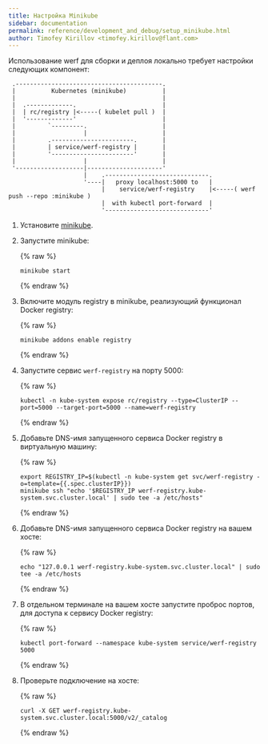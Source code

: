 ```yaml
---
title: Настройка Minikube
sidebar: documentation
permalink: reference/development_and_debug/setup_minikube.html
author: Timofey Kirillov <timofey.kirillov@flant.com>
---
```


Использование werf для сборки и деплоя локально требует настройки следующих компонент:

     .-----------------------------------------.
     |          Kubernetes (minikube)          |
     |                                         |
     |  .-------------.                        |
     |  | rc/registry |<-----( kubelet pull )  |
     |  '-------------'                        |
     |         `---------.                     |
     |                   |                     |
     |         .-----------------------.       |
     |         | service/werf-registry |       |
     |         '-----------------------'       |
     |                   |                     |
     '-------------------|---------------------'
                         |    .-----------------------------.
                         '----|   proxy localhost:5000 to   |
                              |    service/werf-registry    |<-----( werf push --repo :minikube )
                              |  with kubectl port-forward  |
                              '-----------------------------'

1. Установите [minikube](https://github.com/kubernetes/minikube).
2. Запустите minikube:

   {% raw %}
   ```shell
   minikube start
   ```
   {% endraw %}

3. Включите модуль registry в minikube, реализующий функционал Docker registry:

   {% raw %}
   ```shell
   minikube addons enable registry
   ```
   {% endraw %}

4. Запустите сервис `werf-registry` на порту 5000:

   {% raw %}
   ```shell
   kubectl -n kube-system expose rc/registry --type=ClusterIP --port=5000 --target-port=5000 --name=werf-registry
   ```
   {% endraw %}

5. Добавьте DNS-имя запущенного сервиса Docker registry в виртуальную машину:

   {% raw %}
   ```shell
   export REGISTRY_IP=$(kubectl -n kube-system get svc/werf-registry -o=template={{.spec.clusterIP}})
   minikube ssh "echo '$REGISTRY_IP werf-registry.kube-system.svc.cluster.local' | sudo tee -a /etc/hosts"
   ```
   {% endraw %}

6. Добавьте DNS-имя запущенного сервиса Docker registry на вашем хосте:

   {% raw %}
   ```shell
   echo "127.0.0.1 werf-registry.kube-system.svc.cluster.local" | sudo tee -a /etc/hosts
   ```
   {% endraw %}

7. В отдельном терминале на вашем хосте запустите проброс портов, для доступа к сервису Docker registry:

   {% raw %}
   ```shell
   kubectl port-forward --namespace kube-system service/werf-registry 5000
   ```
   {% endraw %}

8. Проверьте подключение на хосте:

   {% raw %}
   ```shell
   curl -X GET werf-registry.kube-system.svc.cluster.local:5000/v2/_catalog
   ```
   {% endraw %}
